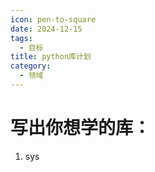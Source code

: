 ```yaml
---
icon: pen-to-square
date: 2024-12-15
tags:
  - 目标
title: python库计划
category:
  - 领域
---
```

# 写出你想学的库：
1. sys

